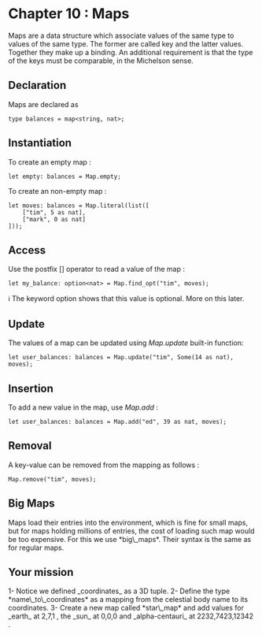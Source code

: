 # Chapter 10 : Maps

<dialog character="pilot">Ok it's now time to open our star map and decide where we want to go.</dialog>

Maps are a data structure which associate values of the same type to values of the same type. The former are called key and the latter values. Together they make up a binding. An additional requirement is that the type of the keys must be comparable, in the Michelson sense.

## Declaration

Maps are declared as

```
type balances = map<string, nat>;
```

## Instantiation

To create an empty map :

```
let empty: balances = Map.empty;
```

To create an non-empty map :

```
let moves: balances = Map.literal(list([
    ["tim", 5 as nat],
    ["mark", 0 as nat]
]));
```

## Access

Use the postfix [] operator to read a value of the map :

```
let my_balance: option<nat> = Map.find_opt("tim", moves);
```

ℹ️ The keyword option shows that this value is optional. More on this later.

## Update

The values of a map can be updated using _Map.update_ built-in function:

```
let user_balances: balances = Map.update("tim", Some(14 as nat), moves);
```

## Insertion

To add a new value in the map, use _Map.add_ :

```
let user_balances: balances = Map.add("ed", 39 as nat, moves);
```

## Removal

A key-value can be removed from the mapping as follows :

```
Map.remove("tim", moves);
```

## Big Maps

<!-- prettier-ignore -->Maps load their entries into the environment, which is fine for small maps, but for maps holding millions of entries, the cost of loading such map would be too expensive. For this we use *big\_maps*. Their syntax is the same as for regular maps.

## Your mission

<!-- prettier-ignore -->1- Notice we defined _coordinates_ as a 3D tuple.

<!-- prettier-ignore -->2- Define the type *name\_to\_coordinates* as a mapping from the celestial body name to its coordinates.

<!-- prettier-ignore -->3- Create a new map called *star\_map* and add values for _earth_ at 2,7,1 , the _sun_ at 0,0,0 and _alpha-centauri_ at 2232,7423,12342 .
